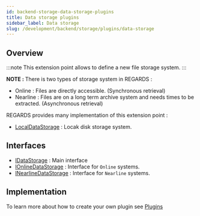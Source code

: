```yaml
---
id: backend-storage-data-storage-plugins
title: Data storage plugins
sidebar_label: Data storage
slug: /development/backend/storage/plugins/data-storage
---
```



## Overview

:::note
This extension point allows to define a new file storage system.
:::

<b>NOTE : </b> There is two types of storage system in REGARDS :
 - Online : Files are directly accessible. (Synchronous retrieval)
 - Nearline : Files are on a long term archive system and needs times to be extracted. (Asynchronous retrieval)

REGARDS provides many implementation of this extension point :
 - [LocalDataStorage](https://github.com/RegardsOss/regards-storage/blob/master/storage/storage-plugin/src/main/java/fr/cnes/regards/modules/storage/plugin/datastorage/local/LocalDataStorage.java) : Locak disk storage system.

## Interfaces

   - [IDataStorage](https://github.com/RegardsOss/regards-storage/blob/master/storage/storage-domain/src/main/java/fr/cnes/regards/modules/storage/domain/plugin/IDataStorage.java) : Main interface
   - [IOnlineDataStorage](https://github.com/RegardsOss/regards-storage/blob/master/storage/storage-domain/src/main/java/fr/cnes/regards/modules/storage/domain/plugin/IOnlineDataStorage.java) : Interface for `Online` systems.
   - [INearlineDataStorage](https://github.com/RegardsOss/regards-storage/blob/master/storage/storage-domain/src/main/java/fr/cnes/regards/modules/storage/domain/plugin/INearlineDataStorage.java) : Interface for `Nearline` systems.


## Implementation

To learn more about how to create your own plugin see [Plugins](../../framework/modules/plugins)

